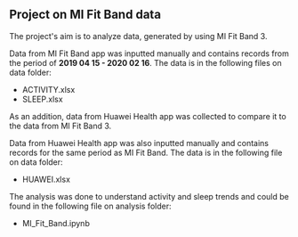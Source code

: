
## Project on MI Fit Band data

The project's aim is to analyze data, generated by using MI Fit Band 3.

Data from MI Fit Band app was inputted manually and contains records from the period of **2019 04 15 - 2020 02 16**. The data is in the following files on data folder:
- ACTIVITY.xlsx
- SLEEP.xlsx

As an addition, data from Huawei Health app was collected to compare it to the data from MI Fit Band 3.

Data from Huawei Health app was also inputted manually and contains records for the same period as MI Fit Band. The data is in the following file on data folder:
- HUAWEI.xlsx

The analysis was done to understand activity and sleep trends and could be found in the following file on analysis folder:
- MI_Fit_Band.ipynb
